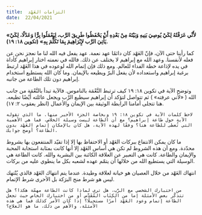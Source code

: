 ```yaml
---
title:  التزامات العَهْد
date:  22/04/2021
---
```


**«لأَنِّي عَرَفْتُهُ لِكَيْ يُوصِيَ بَنِيهِ وَبَيْتَهُ مِنْ بَعْدِهِ أَنْ يَحْفَظُوا طَرِيقَ الرَّب، لِيَعْمَلُوا بِرًّا وَعَدْلًا، لِكَيْ يَأْتِيَ الرَّب لإِبْرَاهِيمَ بِمَا تَكَلَّمَ بِهِ» (تكوين ١٨: ١٩).**

كما رأينا حتى الآن، فإنّ العَهْد كان دائمًا عهد نعمة. عهد يفعل فيه الله لنا ما نعجز نحن عن فعله لأنفسنا. وعهد الله مع إبراهيم لا يختلف عن ذلك. فالله في نعمته اختار إبراهيم كأداة في يده لإذاعة خطة الفداء للعالم. ومع ذلك فإن إتمام الله لوعوده في هذا العَهْد ارتبط برغبة إبراهيم واستعداده لأن يفعل البرّ ويطيعه بالإيمان. وما كان الله يستطيع استخدام إبراهيم دون تلك الطاعة من جانبه.

وتوضح الآية في تكوين ١٨: ١٩ كيف ترتبط النَّعْمَة بالناموس. فالآية تبدأ بالنَّعْمَة من جانب الله ( «لأني عرفته» ) ثم تتواصل لتؤكد أن إبراهيم سيطيع الرَّب ويجعل عائلته أَيْضًا تطيعه. هنا تتجلى أمامنا الرابطة الوثيقة بين الإيمان والأعمال (انظر يعقوب ٢: ١٧).

`لاحظ كلمات الآية في تكوين ١٨: ١٩ وبخاصة الجزء الأخير منها. ما الذي تقوله الآية حول طاعة إبراهيم؟ مع أن الطاعة ليست وسيلة الخلاص، فما هي الأهمية التي تُعطى للطاعة هنا؟ وفقًا لهذه الآية، هل كان بالإمكان إتمام العَهْد بدون الطاعة؟ أوضح جوابك.`

ما كان يمكن الانتفاع ببركات العَهْد أو الاحتفاظ بها إلا إذا تقيّد المنتفعون بها بشروط محدّدة. ومع أن هذه الشروط لم تكن هي أساس العَهْد إلا أنها كانت بمثابة استجابة المحبة والإيمان والطاعة. كانت هي التعبير عن العلاقة الكائنة بين البشرية والله. كانت الطاعة هي الوسيلة التي يستطيع الله من خلالها أن يتمّم عهده لشعبه بكل ما ينطوي عليه من بركات.

انتهاك العَهْد من خلال العصيان هو خيانة لعلاقة وطيدة. عندما يتم انتهاك العَهْد فالذي يُنْتهك ليس هو شرط منح البرَكة بل الأحرى شرط الإتمام.

`من اختبارك الشخصي مع الرَّب، هل ترى لماذا كانت الطاعة مهمّة هكذا؟ هل تتذكّر بعض الأمثلة إما من الكِتَاب المُقَدَّس أو من اختبارك الخاص حيث تجعل الطاعة إتمام وعود العَهْد أمرًا مستحيلًا؟ إذا كان الأمر كذلك فما هي هذه الأمثلة، والأهم من ذلك، ما هو العلاج؟`